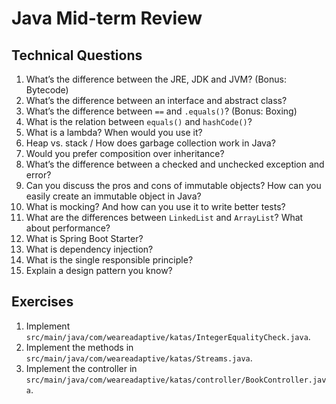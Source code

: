 # Java Mid-term Review

## Technical Questions

1. What’s the difference between the JRE, JDK and JVM? (Bonus: Bytecode)
2. What’s the difference between an interface and abstract class?
3. What’s the difference between `==` and `.equals()`? (Bonus: Boxing)
4. What is the relation between `equals()` and `hashCode()`?
5. What is a lambda? When would you use it?
6. Heap vs. stack / How does garbage collection work in Java?
7. Would you prefer composition over inheritance?
8. What’s the difference between a checked and unchecked exception and error?
9. Can you discuss the pros and cons of immutable objects? How can you easily create an immutable object in Java?
10. What is mocking? And how can you use it to write better tests?
11. What are the differences between `LinkedList` and `ArrayList`? What about performance?
12. What is Spring Boot Starter?
13. What is dependency injection?
14. What is the single responsible principle?
15. Explain a design pattern you know?

## Exercises

1. Implement `src/main/java/com/weareadaptive/katas/IntegerEqualityCheck.java`.
2. Implement the methods in `src/main/java/com/weareadaptive/katas/Streams.java`.
3. Implement the controller in `src/main/java/com/weareadaptive/katas/controller/BookController.java`.

